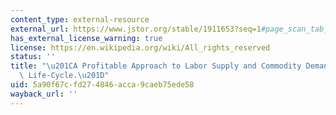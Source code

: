 ```yaml
---
content_type: external-resource
external_url: https://www.jstor.org/stable/1911653?seq=1#page_scan_tab_contents
has_external_license_warning: true
license: https://en.wikipedia.org/wiki/All_rights_reserved
status: ''
title: "\u201CA Profitable Approach to Labor Supply and Commodity Demand Over the\
  \ Life-Cycle.\u201D"
uid: 5a90f67c-fd27-4846-acca-9caeb75ede58
wayback_url: ''
---
```

